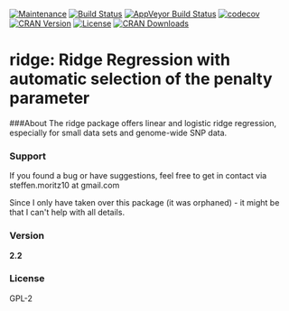 [![Maintenance](https://img.shields.io/badge/maintenance-active-brightgreen.svg)](https://github.com/SteffenMoritz/ridge/issues)
[![Build Status](https://travis-ci.org/SteffenMoritz/ridge.svg?branch=master)](https://travis-ci.org/SteffenMoritz/ridge)
[![AppVeyor Build Status](https://ci.appveyor.com/api/projects/status/github/steffenmoritz/ridge?branch=master&svg=true)](https://ci.appveyor.com/project/steffenmoritz/ridge)
[![codecov](https://codecov.io/gh/SteffenMoritz/ridge/branch/master/graph/badge.svg)](https://codecov.io/gh/SteffenMoritz/ridge)
[![CRAN Version](http://www.r-pkg.org/badges/version/ridge)](https://cran.r-project.org/package=ridge)
[![License](https://img.shields.io/badge/License-GPL--2-blue.svg
)](https://github.com/SteffenMoritz/imputeTS/blob/master/LICENSE.txt)
[![CRAN Downloads](http://cranlogs.r-pkg.org/badges/ridge)](https://cran.r-project.org/package=ridge)


# ridge: Ridge Regression with automatic selection of the penalty parameter

###About
The ridge package offers linear and logistic ridge regression, especially for small 
data sets and genome-wide SNP data.

### Support
If you found a bug or have suggestions, feel free to get in contact via 
steffen.moritz10 at gmail.com

Since I only have taken over this package (it was orphaned) - 
it might be that I can't help with all details. 

### Version
**2.2**

### License
GPL-2

